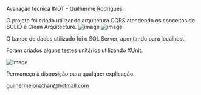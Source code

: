 Avaliação técnica INDT - Guilherme Rodrigues

O projeto foi criado utilizando arquitetura CQRS atendendo os conceitos de SOLID e Clean Arquitecture.
![image](https://github.com/user-attachments/assets/621930ef-e479-4b15-8db4-979c0f67dc03)
![image](https://github.com/user-attachments/assets/31b6106e-9855-4efd-9c98-93ad0ef9c72a)

O banco de dados utilizado foi o SQL Server, apontando para localhost.

Foram criados alguns testes unitários utilizando XUnit.

![image](https://github.com/user-attachments/assets/f6ff8b96-f359-4942-ab70-12fa04adadde)

Permaneço à disposição para qualquer explicação.

guilhermejonathan@hotmail.com
